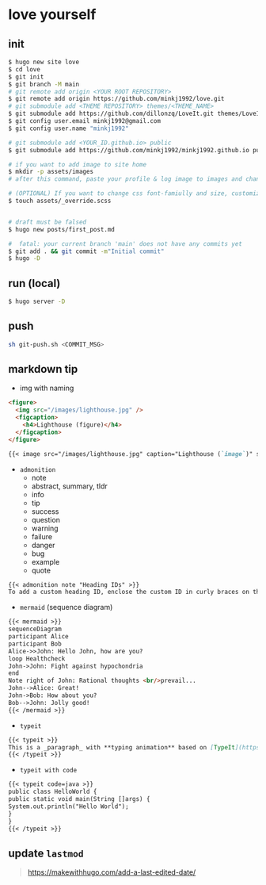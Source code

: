 # love yourself

## init

```bash
$ hugo new site love
$ cd love
$ git init
$ git branch -M main
# git remote add origin <YOUR ROOT REPOSITORY>
$ git remote add origin https://github.com/minkj1992/love.git
# git submodule add <THEME REPOSITORY> themes/<THEME_NAME>
$ git submodule add https://github.com/dillonzq/LoveIt.git themes/LoveIt
$ git config user.email minkj1992@gmail.com
$ git config user.name "minkj1992"

# git submodule add <YOUR_ID.github.io> public
$ git submodule add https://github.com/minkj1992/minkj1992.github.io public

# if you want to add image to site home
$ mkdir -p assets/images
# after this command, paste your profile & log image to images and change config.toml

# (OPTIONAL) If you want to change css font-famiully and size, customize scss file.
$ touch assets/_override.scss


# draft must be falsed
$ hugo new posts/first_post.md

#  fatal: your current branch 'main' does not have any commits yet
$ git add . && git commit -m"Initial commit"
$ hugo -D

```

## run (local)

```bash
$ hugo server -D
```

## push

```bash
sh git-push.sh <COMMIT_MSG>
```

## markdown tip

- img with naming

```html
<figure>
  <img src="/images/lighthouse.jpg" />
  <figcaption>
    <h4>Lighthouse (figure)</h4>
  </figcaption>
</figure>
```

```markdown
{{< image src="/images/lighthouse.jpg" caption="Lighthouse (`image`)" src_s="/images/lighthouse-small.jpg" src_l="/images/lighthouse-large.jpg" >}}
```

- `admonition`
  - note
  - abstract, summary, tldr
  - info
  - tip
  - success
  - question
  - warning
  - failure
  - danger
  - bug
  - example
  - quote

```markdown
{{< admonition note "Heading IDs" >}}
To add a custom heading ID, enclose the custom ID in curly braces on the same line as the heading:
```

- `mermaid` (sequence diagram)

```markdown
{{< mermaid >}}
sequenceDiagram
participant Alice
participant Bob
Alice->>John: Hello John, how are you?
loop Healthcheck
John->John: Fight against hypochondria
end
Note right of John: Rational thoughts <br/>prevail...
John-->Alice: Great!
John->Bob: How about you?
Bob-->John: Jolly good!
{{< /mermaid >}}
```

- `typeit`

```markdown
{{< typeit >}}
This is a _paragraph_ with **typing animation** based on [TypeIt](https://typeitjs.com/)...
{{< /typeit >}}
```

- `typeit with code`

```markdown
{{< typeit code=java >}}
public class HelloWorld {
public static void main(String []args) {
System.out.println("Hello World");
}
}
{{< /typeit >}}
```

## update `lastmod`

> https://makewithhugo.com/add-a-last-edited-date/
